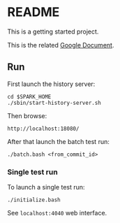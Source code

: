 # README

This is a getting started project.

This is the related [Google Document](https://docs.google.com/document/d/1WabuGFxK-q99DzRwHCFCcCJoot6VrFjJtFZ3CVG7j-U/edit).

## Run

First launch the history server: 

```
cd $SPARK_HOME
./sbin/start-history-server.sh
```

Then browse: 

```
http://localhost:18080/
```

After that launch the batch test run: 
```
./batch.bash <from_commit_id>
```

### Single test run

To launch a single test run: 
```
./initialize.bash
```

See `localhost:4040` web interface.



